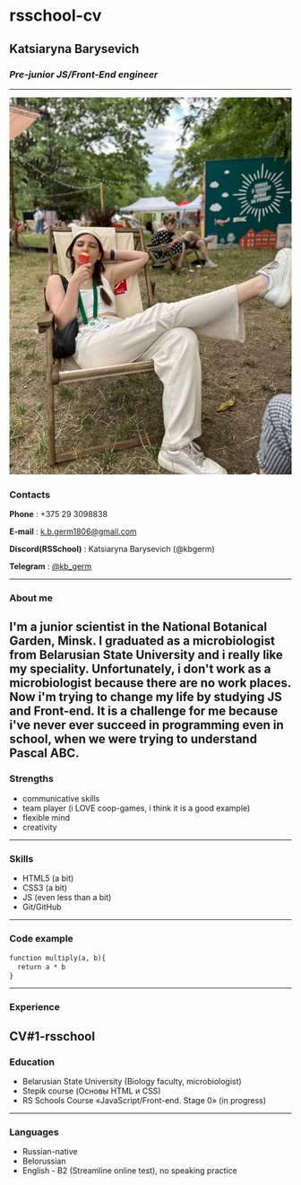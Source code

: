 # rsschool-cv
## Katsiaryna Barysevich
### _Pre-junior JS/Front-End engineer_
--------
![Photo of me eating an ice-cream](./IMG_4206.JPG)
### **Contacts**

**Phone** : +375 29 3098838

**E-mail** : k.b.germ1806@gmail.com 

**Discord(RSSchool)** : Katsiaryna Barysevich (@kbgerm) 

**Telegram** : [@kb_germ](https://t.me/kb_germ)

--------
### **About me** 


I'm a junior scientist in the National Botanical Garden, Minsk. I graduated as a microbiologist from Belarusian State University and i really like my speciality. Unfortunately, i don't work as a microbiologist because there are no work places.
Now i'm trying to change my life by studying JS and Front-end. It is a challenge for me because i've never ever succeed in programming even in school, when we were trying to understand Pascal ABC. 
--------
### **Strengths**

* communicative skills
* team player (i LOVE coop-games, i think it is a good example)
* flexible mind
* creativity
--------
### **Skills**
* HTML5 (a bit)
* CSS3 (a bit)
* JS (even less than a bit)
* Git/GitHub
--------
### **Code example**
```
function multiply(a, b){
  return a * b
}
```
--------
### **Experience** ###


CV#1-rsschool
--------
### **Education**
* Belarusian State University (Biology faculty, microbiologist)
* Stepik course (Основы HTML и CSS)
* RS Schools Course «JavaScript/Front-end. Stage 0» (in progress)
--------
### **Languages**
* Russian-native
* Belorussian
* English - B2 (Streamline online test), no speaking practice
